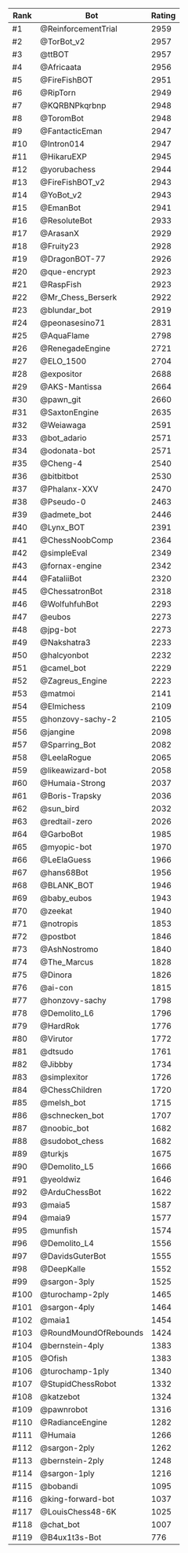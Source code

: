 Rank|Bot|Rating
---|---|---
#1|@ReinforcementTrial|2959
#2|@TorBot_v2|2957
#3|@ttBOT|2957
#4|@Africaata|2956
#5|@FireFishBOT|2951
#6|@RipTorn|2949
#7|@KQRBNPkqrbnp|2948
#8|@ToromBot|2948
#9|@FantacticEman|2947
#10|@Intron014|2947
#11|@HikaruEXP|2945
#12|@yorubachess|2944
#13|@FireFishBOT_v2|2943
#14|@YoBot_v2|2943
#15|@EmanBot|2941
#16|@ResoluteBot|2933
#17|@ArasanX|2929
#18|@Fruity23|2928
#19|@DragonBOT-77|2926
#20|@que-encrypt|2923
#21|@RaspFish|2923
#22|@Mr_Chess_Berserk|2922
#23|@blundar_bot|2919
#24|@peonasesino71|2831
#25|@AquaFlame|2798
#26|@RenegadeEngine|2721
#27|@ELO_1500|2704
#28|@expositor|2688
#29|@AKS-Mantissa|2664
#30|@pawn_git|2660
#31|@SaxtonEngine|2635
#32|@Weiawaga|2591
#33|@bot_adario|2571
#34|@odonata-bot|2571
#35|@Cheng-4|2540
#36|@bitbitbot|2530
#37|@Phalanx-XXV|2470
#38|@Pseudo-0|2463
#39|@admete_bot|2446
#40|@Lynx_BOT|2391
#41|@ChessNoobComp|2364
#42|@simpleEval|2349
#43|@fornax-engine|2342
#44|@FataliiBot|2320
#45|@ChessatronBot|2318
#46|@WolfuhfuhBot|2293
#47|@eubos|2273
#48|@jpg-bot|2273
#49|@Nakshatra3|2233
#50|@halcyonbot|2232
#51|@camel_bot|2229
#52|@Zagreus_Engine|2223
#53|@matmoi|2141
#54|@Elmichess|2109
#55|@honzovy-sachy-2|2105
#56|@jangine|2098
#57|@Sparring_Bot|2082
#58|@LeelaRogue|2065
#59|@likeawizard-bot|2058
#60|@Humaia-Strong|2037
#61|@Boris-Trapsky|2036
#62|@sun_bird|2032
#63|@redtail-zero|2026
#64|@GarboBot|1985
#65|@myopic-bot|1970
#66|@LeElaGuess|1966
#67|@hans68Bot|1956
#68|@BLANK_BOT|1946
#69|@baby_eubos|1943
#70|@zeekat|1940
#71|@notropis|1853
#72|@postbot|1846
#73|@AshNostromo|1840
#74|@The_Marcus|1828
#75|@Dinora|1826
#76|@ai-con|1815
#77|@honzovy-sachy|1798
#78|@Demolito_L6|1796
#79|@HardRok|1776
#80|@Virutor|1772
#81|@dtsudo|1761
#82|@Jibbby|1734
#83|@simplexitor|1726
#84|@ChessChildren|1720
#85|@melsh_bot|1715
#86|@schnecken_bot|1707
#87|@noobic_bot|1682
#88|@sudobot_chess|1682
#89|@turkjs|1675
#90|@Demolito_L5|1666
#91|@yeoldwiz|1646
#92|@ArduChessBot|1622
#93|@maia5|1587
#94|@maia9|1577
#95|@munfish|1574
#96|@Demolito_L4|1556
#97|@DavidsGuterBot|1555
#98|@DeepKalle|1552
#99|@sargon-3ply|1525
#100|@turochamp-2ply|1465
#101|@sargon-4ply|1464
#102|@maia1|1454
#103|@RoundMoundOfRebounds|1424
#104|@bernstein-4ply|1383
#105|@Ofish|1383
#106|@turochamp-1ply|1340
#107|@StupidChessRobot|1332
#108|@katzebot|1324
#109|@pawnrobot|1316
#110|@RadianceEngine|1282
#111|@Humaia|1266
#112|@sargon-2ply|1262
#113|@bernstein-2ply|1248
#114|@sargon-1ply|1216
#115|@bobandi|1095
#116|@king-forward-bot|1037
#117|@LouisChess48-6K|1025
#118|@chat_bot|1007
#119|@B4ux1t3s-Bot|776
